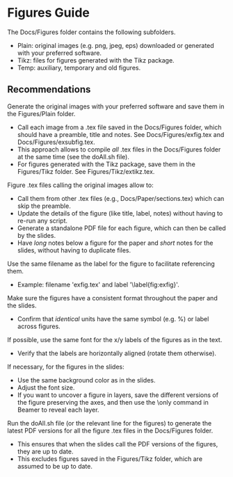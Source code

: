 # Figures Guide

The Docs/Figures folder contains the following subfolders.
- Plain: original images (e.g. png, jpeg, eps) downloaded or generated with your preferred software.
- Tikz: files for figures generated with the Tikz package.
- Temp: auxiliary, temporary and old figures.


## Recommendations
Generate the original images with your preferred software and save them in the Figures/Plain folder.
- Call each image from a .tex file saved in the Docs/Figures folder, which should have a preamble, title and notes. See Docs/Figures/exfig.tex and Docs/Figures/exsubfig.tex.
- This approach allows to compile *all* .tex files in the Docs/Figures folder at the same time (see the  doAll.sh file).
- For figures generated with the Tikz package, save them in the Figures/Tikz folder. See Figures/Tikz/extikz.tex.

Figure .tex files calling the original images allow to:
- Call them from other .tex files (e.g., Docs/Paper/sections.tex) which can skip the preamble.
- Update the details of the figure (like title, label, notes) without having to re-run any script.
- Generate a standalone PDF file for each figure, which can then be called by the slides.
- Have *long* notes below a figure for the paper and *short* notes for the slides, without having to duplicate files.

Use the same filename as the label for the figure to facilitate referencing them.
- Example: filename 'exfig.tex' and label '\label{fig:exfig}'.

Make sure the figures have a consistent format throughout the paper and the slides.
- Confirm that *identical* units have the same symbol (e.g. \%) or label across figures.

If possible, use the same font for the x/y labels of the figures as in the text.
- Verify that the labels are horizontally aligned (rotate them otherwise).

If necessary, for the figures in the slides:
- Use the same background color as in the slides.
- Adjust the font size.
- If you want to uncover a figure in layers, save the different versions of the figure preserving the axes, and then use the \only<slidenum> command in Beamer to reveal each layer.

Run the doAll.sh file (or the relevant line for the figures) to generate the latest PDF versions for all the figure .tex files in the Docs/Figures folder.
- This ensures that when the slides call the PDF versions of the figures, they are up to date.
- This excludes figures saved in the Figures/Tikz folder, which are assumed to be up to date.